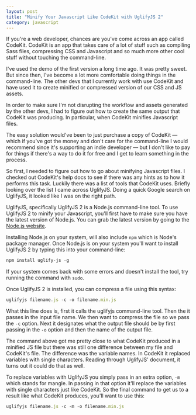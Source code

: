 ```yaml
---
layout: post
title: "Minify Your Javascript Like CodeKit with UglifyJS 2"
category: javascript
---
```


If you're a web developer, chances are you've come across an app called CodeKit. CodeKit is an app that takes care of a lot of stuff such as compiling Sass files, compressing CSS and Javascript and so much more other cool stuff without touching the command-line.

I've used the demo of the first version a long time ago. It was pretty sweet. But since then, I've become a lot more comfortable doing things in the command-line. The other devs that I currently work with use CodeKit and have used it to create minified or compressed version of our CSS and JS assets.

In order to make sure I'm not disrupting the workflow and assets generated by the other devs, I had to figure out how to create the same output that CodeKit was producing. In particular, when CodeKit minifies Javascript files.

The easy solution would've been to just purchase a copy of CodeKit &mdash; which if you've got the money and don't care for the command-line I would recommend since it's supporting an indie developer &mdash; but I don't like to pay for things if there's a way to do it for free and I get to learn something in the process.

So first, I needed to figure out how to go about minifying Javascript files. I checked out CodeKit's help docs to see if there was any hints as to how it performs this task. Luckily there was a list of tools that CodeKit uses. Briefly looking over the list I came across UglifyJS. Doing a quick Google search on UglifyJS, it looked like I was on the right path.

UglifyJS, specifically UglifyJS 2 is a Node.js command-line tool. To use UglifyJS 2 to minify your Javascript, you'll first have to make sure you have the latest version of Node.js. You can grab the latest version by going to the [Node.js website](http://nodejs.org/download/).

Installing Node.js on your system, will also include `npm` which is Node's package manager. Once Node.js is on your system you'll want to install UglifyJS 2 by typing this into your command-line:

```javascript
npm install uglify-js -g
```

If your system comes back with some errors and doesn't install the tool, try running the command with `sudo`.

Once UglifyJS 2 is installed, you can compress a file using this syntax:

```javascript
uglifyjs filename.js -c -o filename.min.js
```

What this line does is, first it calls the uglifyjs command-line tool. Then the it passes in the input file name. We then want to compress the file so we pass the `-c` option. Next it designates what the output file should be by first passing in the `-o` option and then the name of the output file.

The command above got me pretty close to what CodeKit produced in a minified JS file but there was still one difference between my file and CodeKit's file. The difference was the variable names. In CodeKit it replaced variables with single characters. Reading through UglifyJS' document, it turns out it could do that as well.

To replace variables with UglifyJS you simply pass in an extra option, `-m` which stands for mangle. In passing in that option it'll replace the variables with single characters just like CodeKit. So the final command to get us to a result like what CodeKit produces, you'll want to use this:

```javascript
uglifyjs filename.js -c -m -o filename.min.js
```
